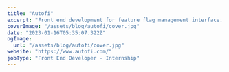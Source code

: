 ```yaml
---
title: "Autofi"
excerpt: "Front end development for feature flag management interface. Technologies used: NextJS, NodeJS."
coverImage: "/assets/blog/autofi/cover.jpg"
date: "2023-01-16T05:35:07.322Z"
ogImage:
  url: "/assets/blog/autofi/cover.jpg"
website: "https://www.autofi.com/"
jobType: "Front End Developer - Internship"
---
```

